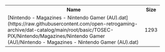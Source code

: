 <table>
<tr><th>Name</th><th>Size</th></tr>
<tr><td>
[Nintendo - Magazines - Nintendo Gamer (AU).dat](https://raw.githubusercontent.com/open-retrogaming-archive/dat-catalog/main/root/basic/TOSEC-PIX/Nintendo/Magazines/Nintendo Gamer (AU)/Nintendo - Magazines - Nintendo Gamer (AU).dat)
</td><td>1293</td></tr>
</table>
